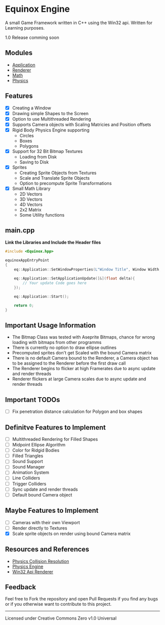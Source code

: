 # Equinox Engine

A small Game Framework written in C++ using the Win32 api. Written for Learning purposes.

1.0 Release comming soon

## Modules
- [Application](docs/application.md)
- [Renderer](docs/renderer.md)
- [Math](docs/math.md)
- [Physics](docs/physics.md)

## Features
- [x] Creating a Window
- [x] Drawing simple Shapes to the Screen
- [x] Option to use Multithreaded Rendering
- [x] Supports Camera objects with Scaling Matricies and Position offsets
- [x] Rigid Body Physics Engine supporting
    - Circles
    - Boxes
    - Polygons
- [x] Support for 32 Bit Bitmap Textures
    - Loading from Disk
    - Saving to Disk
- [X] Sprites
    - Creating Sprite Objects from Textures
    - Scale and Translate Sprite Objects
    - Option to precompute Sprite Transformations
- [X] Small Math Library
    - 2D Vectors
    - 3D Vectors
    - 4D Vectors
    - 2x2 Matrix
    - Some Utility functions

## main.cpp
**Link the Libraries and Include the Header files**
```cpp
#include <Equinox.hpp>

equinoxAppEntryPoint
{
    eq::Application::SetWindowProperties(L"Window Title", Window Width, Window Height);
    
    eq::Application::SetApplicationUpdate([&](float delta){
        // Your update Code goes here
    });

    eq::Application::Start();

    return 0;
}
```

## Important Usage Information
 - The Bitmap Class was tested with Aseprite Bitmaps, chance for wrong loading with bitmaps from other programms
 - There is currently no option to draw ellipse outlines
 - Precomputed sprites don't get Scaled with the bound Camera matrix
 - There is no default Camera bound to the Renderer, a Camera object has to be assigned to the Renderer before the first draw call
 - The Renderer begins to flicker at high Framerates due to async update and render threads
 - Renderer flickers at large Camera scales due to async update and render threads

## Important TODOs
 - [ ] Fix penetration distance calculation for Polygon and box shapes

## Definitve Features to Implement
- [ ] Multithreaded Rendering for Filled Shapes
- [ ] Midpoint Ellipse Algorithm
- [ ] Color for Ridgid Bodies
- [ ] Filled Triangles
- [ ] Sound Support
- [ ] Sound Manager
- [ ] Animation System
- [ ] Line Colliders
- [ ] Trigger Colliders
- [ ] Sync update and render threads
- [ ] Default bound Camera object

## Maybe Features to Implement
- [ ] Cameras with their own Viewport
- [ ] Render directly to Textures
- [x] Scale sprite objects on render using bound Camera matrix

## Resources and References

- [Physics Collision Resolution](http://www.chrishecker.com/images/e/e7/Gdmphys3.pdf)
- [Physics Engine](https://www.youtube.com/playlist?list=PLSlpr6o9vURwq3oxVZSimY8iC-cdd3kIs)
- [Win32 Api Renderer](https://www.youtube.com/playlist?list=PL5Lk2LPoiyAKDzUg1KKJkkqcvoK6VI6Jp)


## Feedback
Feel free to Fork the repository and open Pull Requests if you find any bugs or if you otherwise want to contribute to this project.

- - -
Licensed under Creative Commons Zero v1.0 Universal
